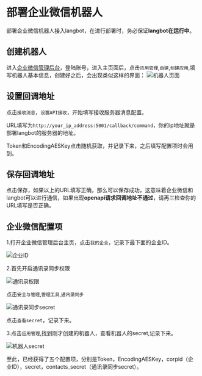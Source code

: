 # 部署企业微信机器人

部署企业微信机器人接入langbot，在进行部署时，务必保证**langbot在运行中**。

## 创建机器人

进入[企业微信管理后台](https://work.weixin.qq.com/)，登陆账号，进入主页面后，点击` 应用管理 `,` 自建 `,` 创建应用 `,填写机器人基本信息，创建好之后，会出现类似这样的界面：
![机器人页面](/assets/image/wecom1.png)

## 设置回调地址

点击` 接收消息 `，` 设置API接收 `，开始填写接收服务器消息配置。

URL填写为` http://your_ip_address:5001/callback/command `，你的ip地址就是部署langbot的服务器的地址。

Token和EncodingAESKey点击随机获取，并记录下来，之后填写配置项时会用到。

## 保存回调地址
点击保存，如果以上的URL填写正确，那么可以保存成功，这意味着企业微信和langbot可以进行通信，如果出现**openapi请求回调地址不通过**，请再三检查你的URL填写是否正确。

## 企业微信配置项

1.打开企业微信管理后台主页，点击`我的企业`，记录下最下面的企业ID。

![企业ID](/assets/image/wecom2.png)

2.首先开启通讯录同步权限

![通讯录权限](/assets/image/wecom5.png)

点击`安全与管理`,`管理工具`,`通讯录同步`

![通讯录同步secret](/assets/image/wecom3.jpg)

点击`查看secret`，记录下来。

3.点击`应用管理`,找到刚才创建的机器人，查看机器人的secret,记录下来。

![机器人secret](/assets/image/wecom4.png)

至此，已经获得了五个配置项，分别是Token，EncodingAESKey，corpid（企业ID），secret，contacts_secret（通讯录同步secret）。










